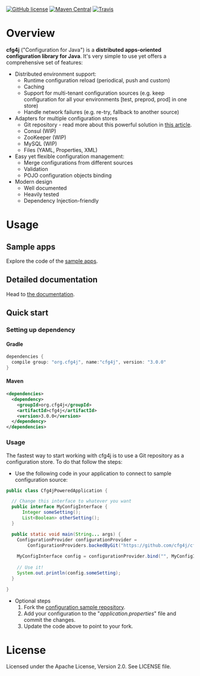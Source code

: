 [![GitHub license](https://img.shields.io/github/license/cfg4j/cfg4j.svg)](https://github.com/cfg4j/cfg4j/blob/master/LICENSE)
[![Maven Central](https://img.shields.io/maven-central/v/org.cfg4j/cfg4j.svg)](http://search.maven.org/#search|ga|1|org.cfg4j.cfg4j)
[![Travis](https://img.shields.io/travis/cfg4j/cfg4j.svg)](https://travis-ci.org/cfg4j/cfg4j)

# Overview
**cfg4j** ("Configuration for Java") is a **distributed apps-oriented configuration library for Java**. It's very simple to use
 yet offers a comprehensive set of features:
* Distributed environment support:
    * Runtime configuration reload (periodical, push and custom)
    * Caching
    * Support for multi-tenant configuration sources (e.g. keep configuration for all your environments [test, preprod, prod] in one store)
    * Handle network failures (e.g. re-try, fallback to another source)
* Adapters for multiple configuration stores
    * Git repository - read more about this powerful solution in [this article]().
    * Consul (WIP)
    * ZooKeeper (WIP)
    * MySQL (WIP)
    * Files (YAML, Properties, XML)
* Easy yet flexible configuration management:
    * Merge configurations from different sources
    * Validation
    * POJO configuration objects binding
* Modern design
    * Well documented
    * Heavily tested
    * Dependency Injection-friendly

# Usage

## Sample apps
Explore the code of the [sample apps](https://github.com/cfg4j/cfg4-sample-apps).

## Detailed documentation
Head to [the documentation](http://cfg4j.org).

## Quick start
### Setting up dependency
#### Gradle
```groovy
dependencies {
  compile group: "org.cfg4j", name:"cfg4j", version: "3.0.0"
}
```

#### Maven
```xml
<dependencies>
  <dependency>
    <groupId>org.cfg4j</groupId>
    <artifactId>cfg4j</artifactId>
    <version>3.0.0</version>
  </dependency>
</dependencies>
```

### Usage
The fastest way to start working with cfg4j is to use a Git repository as a configuration store. To do that follow the steps:

* Use the following code in your application to connect to sample configuration source:
```java
public class Cfg4jPoweredApplication {

  // Change this interface to whatever you want
  public interface MyConfigInterface {
      Integer someSetting();
      List<Boolean> otherSetting();
  }

  public static void main(String... args) {
    ConfigurationProvider configurationProvider =
        ConfigurationProviders.backedByGit("https://github.com/cfg4j/cfg4j-git-sample-config.git");
    
    MyConfigInterface config = configurationProvider.bind("", MyConfigInterface.class);
    
    // Use it!
    System.out.println(config.someSetting);
  }

}
```

* Optional steps
    1. Fork the [configuration sample repository](https://github.com/cfg4j/cfg4j-git-sample-config).
    2. Add your configuration to the "*application.properties*" file and commit the changes.
    3. Update the code above to point to your fork.
    
# License
Licensed under the Apache License, Version 2.0. See LICENSE file.
